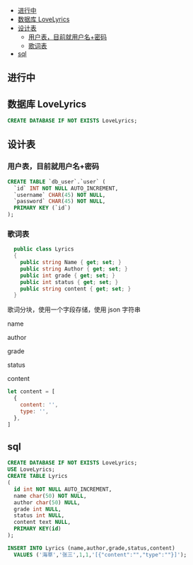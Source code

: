 - [进行中](#进行中)
- [数据库 LoveLyrics](#数据库-lovelyrics)
- [设计表](#设计表)
  - [用户表，目前就用户名+密码](#用户表目前就用户名密码)
  - [歌词表](#歌词表)
- [sql](#sql)

## 进行中

## 数据库 LoveLyrics

```sql
CREATE DATABASE IF NOT EXISTS LoveLyrics;
```

## 设计表

### 用户表，目前就用户名+密码

```sql
CREATE TABLE `db_user`.`user` (
  `id` INT NOT NULL AUTO_INCREMENT,
  `username` CHAR(45) NOT NULL,
  `password` CHAR(45) NOT NULL,
  PRIMARY KEY (`id`)
);

```

### 歌词表

```c#
  public class Lyrics
  {
    public string Name { get; set; }
    public string Author { get; set; }
    public int grade { get; set; }
    public int status { get; set; }
    public string content { get; set; }
  }

```

歌词分块，使用一个字段存储，使用 json 字符串

name

author

grade

status

content

```js
let content = [
  {
    content: '',
    type: '',
  },
]
```

## sql

```sql
CREATE DATABASE IF NOT EXISTS LoveLyrics;
USE LoveLyrics;
CREATE TABLE Lyrics
(
  id int NOT NULL AUTO_INCREMENT,
  name char(50) NOT NULL,
  author char(50) NULL,
  grade int NULL,
  status int NULL,
  content text NULL,
  PRIMARY KEY(id)
);

INSERT INTO Lyrics (name,author,grade,status,content)
  VALUES ('海草','张三',1,1,'[{"content":"","type":""}]');
```
